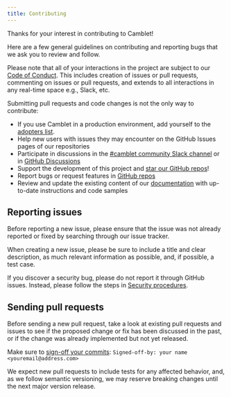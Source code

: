 ```yaml
---
title: Contributing
---
```


Thanks for your interest in contributing to Camblet!

Here are a few general guidelines on contributing and reporting bugs that we ask you to review and follow.

Please note that all of your interactions in the project are subject to our [Code of Conduct](/docs/code-of-conduct). This
includes creation of issues or pull requests, commenting on issues or pull requests, and extends to all interactions in
any real-time space e.g., Slack, etc.

Submitting pull requests and code changes is not the only way to contribute:

- If you use Camblet in a production environment, add yourself to the [adopters list](https://github.com/cisco-open/camblet/camblet/blob/master/ADOPTERS.md).
- Help new users with issues they may encounter on the GitHub Issues pages of our repositories
- Participate in discussions in the [#camblet community Slack channel](https://outshift.com/slack) or in [GitHub Discussions](https://github.com/orgs/cisco-open/camblet/discussions)
- Support the development of this project and [star our GitHub repos](https://github.com/cisco-open/camblet)!
- Report bugs or request features in [GitHub repos](https://github.com/cisco-open/camblet)
- Review and update the existing content of our [documentation](https://camblet.io/docs) with up-to-date instructions and code samples

## Reporting issues

Before reporting a new issue, please ensure that the issue was not already reported or fixed by searching through our issue tracker.

When creating a new issue, please be sure to include a title and clear description, as much relevant information as possible, and, if possible, a test case.

If you discover a security bug, please do not report it through GitHub issues. Instead, please follow the steps in [Security procedures](https://camblet.io/docs/security).

## Sending pull requests

Before sending a new pull request, take a look at existing pull requests and issues to see if the proposed change or fix
has been discussed in the past, or if the change was already implemented but not yet released.

Make sure to [sign-off your commits](https://git-scm.com/docs/git-commit#Documentation/git-commit.txt---signoff): `Signed-off-by: your name <youremail@address.com>`

We expect new pull requests to include tests for any affected behavior, and, as we follow semantic versioning, we may
reserve breaking changes until the next major version release.

